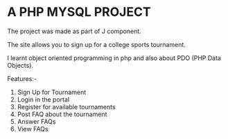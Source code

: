 # A PHP MYSQL PROJECT

The project was made as part of J component. 

The site allows you to sign up for a college sports tournament. 

I learnt object oriented programming in php and also about PDO (PHP Data Objects).

Features:-

1. Sign Up for Tournament
2. Login in the portal
3. Register for available tournaments
4. Post FAQ about the tournament
5. Answer FAQs 
6. View FAQs

